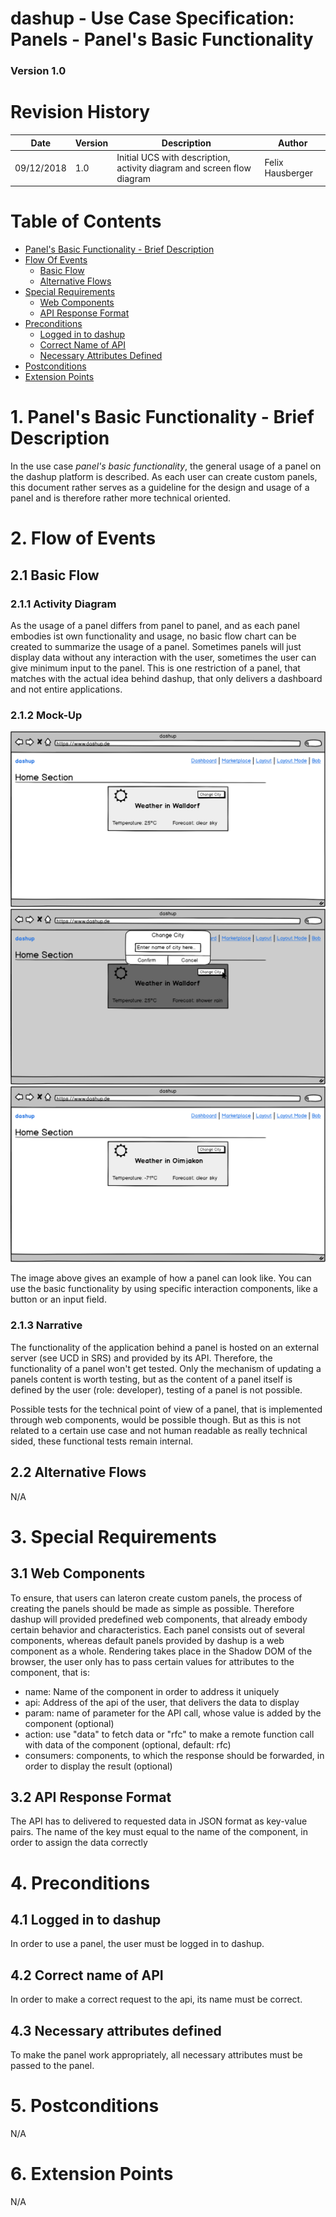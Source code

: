 dashup - Use Case Specification: Panels - Panel's Basic Functionality
============================================
### Version 1.0

# Revision History

| Date       | Version | Description                                                            | Author           |
|------------|---------|------------------------------------------------------------------------|------------------|
| 09/12/2018 | 1.0     | Initial UCS with description, activity diagram and screen flow diagram | Felix Hausberger |

# Table of Contents

- [Panel's Basic Functionality - Brief Description](#1-panels-basic-functionality---brief-description) 
- [Flow Of Events](#2-flow-of-events)
    - [Basic Flow](#21-basic-flow)
    - [Alternative Flows](#22-alternative-flows)
- [Special Requirements](#3-special-requirements)
    - [Web Components](#31-web-components)
    - [API Response Format](#32-api-response-format)
- [Preconditions](#4-preconditions)
    - [Logged in to dashup](#41-logged-in-to-dashup)
    - [Correct Name of API](#42-correct-name-of-api)
    - [Necessary Attributes Defined](#43-necessary-attributes-defined)
- [Postconditions](#5-postconditions) 
- [Extension Points](#6-extension-points)
 
# 1. Panel's Basic Functionality - Brief Description
In the use case _panel's basic functionality_, the general usage of a panel on the dashup platform
is described. As each user can create custom panels, this document rather serves as a guideline 
for the design and usage of a panel and is therefore rather more technical oriented. 

# 2. Flow of Events

## 2.1 Basic Flow

### 2.1.1 Activity Diagram
As the usage of a panel differs from panel to panel, and as each panel embodies ist own functionality and usage, 
no basic flow chart can be created to summarize the usage of a panel. Sometimes panels will just display data without any 
interaction with the user, sometimes the user can give minimum input to the panel. This is one restriction of a panel, 
that matches with the actual idea behind dashup, that only delivers a dashboard and not entire applications.

### 2.1.2 Mock-Up
<img src="mockups/panel.png" alt="Mockup for an example panel" />
<br />
<img src="mockups/change_input.png" alt="Mockup for changing a panel" />
<br />
<img src="mockups/panel_edited.png" alt="Mockup for an edited panel" />

The image above gives an example of how a panel can look like. You can use the basic functionality by
using specific interaction components, like a button or an input field.


### 2.1.3 Narrative
The functionality of the application behind a panel is hosted on an external server (see UCD in SRS) and provided by its API.
Therefore, the functionality of a panel won't get tested. Only the mechanism of updating a panels content
is worth testing, but as the content of a panel itself is defined by the user (role: developer), testing of a panel is not possible.

Possible tests for the technical point of view of a panel, that is implemented through web components, would be possible though. 
But as this is not related to a certain use case and not human readable as really technical sided, these functional tests remain internal.

## 2.2 Alternative Flows
N/A

# 3. Special Requirements

## 3.1 Web Components
To ensure, that users can lateron create custom panels, the process of creating the panels should be made as simple as possible.
Therefore dashup will provided predefined web components, that already embody certain behavior and characteristics.
Each panel consists out of several components, whereas default panels provided by dashup is a web component as a whole.
Rendering takes place in the Shadow DOM of the browser, the user only has to pass certain values for attributes to the component, that is:

- name: Name of the component in order to address it uniquely
- api: Address of the api of the user, that delivers the data to display
- param: name of parameter for the API call, whose value is added by the component (optional)
- action: use "data" to fetch data or "rfc" to make a remote function call with data of the component (optional, default: rfc)
- consumers: components, to which the response should be forwarded, in order to display the result (optional)

## 3.2 API Response Format
The API has to delivered to requested data in JSON format as key-value pairs.
The name of the key must equal to the name of the component, in order to assign the data 
correctly

# 4. Preconditions

## 4.1 Logged in to dashup
In order to use a panel, the user must be logged in to dashup.

## 4.2 Correct name of API
In order to make a correct request to the api, its name must be correct.

## 4.3 Necessary attributes defined
To make the panel work appropriately, all necessary attributes must be passed to the panel.

#  5. Postconditions
N/A

#  6. Extension Points
N/A